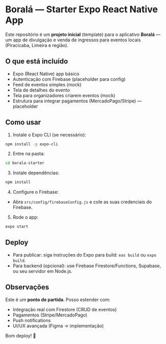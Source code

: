 # Boralá — Starter Expo React Native App

Este repositório é um **projeto inicial** (template) para o aplicativo **Boralá** — um app de divulgação e venda de ingressos para eventos locais (Piracicaba, Limeira e região).

## O que está incluído
- Expo (React Native) app básico
- Autenticação com Firebase (placeholder para config)
- Feed de eventos simples (mock)
- Tela de detalhes do evento
- Tela para organizadores criarem eventos (mock)
- Estrutura para integrar pagamentos (MercadoPago/Stripe) — placeholder

## Como usar
1. Instale o Expo CLI (se necessário):
```bash
npm install -g expo-cli
```
2. Entre na pasta:
```bash
cd borala-starter
```
3. Instale dependências:
```bash
npm install
```
4. Configure o Firebase:
- Abra `src/config/firebaseConfig.js` e cole as suas credenciais do Firebase.

5. Rode o app:
```bash
expo start
```

## Deploy
- Para publicar: siga instruções do Expo para build: `eas build` ou `expo build`.
- Para backend (opcional): use Firebase Firestore/Functions, Supabase, ou seu servidor em Node.js.

## Observações
Este é um **ponto de partida**. Posso estender com:
- Integração real com Firestore (CRUD de eventos)
- Pagamentos (Stripe/MercadoPago)
- Push notifications
- UI/UX avançada (Figma -> implementação)

Bom deploy! 🚀
